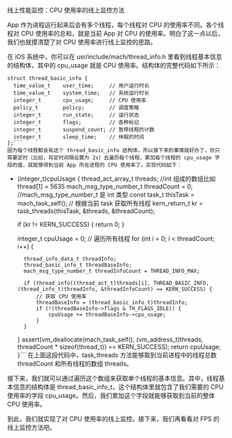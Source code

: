 线上性能监控：CPU 使用率的线上监控方法

App 作为进程运行起来后会有多个线程，每个线程对 CPU 的使用率不同。各个线程对 CPU 使用率的总和，就是当前 App 对 CPU 的使用率。明白了这一点以后，我们也就摸清楚了对 CPU 使用率进行线上监控的思路。

在 iOS 系统中，你可以在 usr/include/mach/thread_info.h 里看到线程基本信息的结构体，其中的 cpu_usage 就是 CPU 使用率。结构体的完整代码如下所示：

```
struct thread_basic_info {
  time_value_t    user_time;     // 用户运行时长
  time_value_t    system_time;   // 系统运行时长
  integer_t       cpu_usage;     // CPU 使用率
  policy_t        policy;        // 调度策略
  integer_t       run_state;     // 运行状态
  integer_t       flags;         // 各种标记
  integer_t       suspend_count; // 暂停线程的计数
  integer_t       sleep_time;    // 休眠的时间
};```
因为每个线程都会有这个 thread_basic_info 结构体，所以接下来的事情就好办了，你只需要定时（比如，将定时间隔设置为 2s）去遍历每个线程，累加每个线程的 cpu_usage 字段的值，就能够得到当前 App 所在进程的 CPU 使用率了。实现代码如下：

```

- (integer_t)cpuUsage {
thread_act_array_t threads; //int 组成的数组比如 thread[1] = 5635
mach_msg_type_number_t threadCount = 0; //mach_msg_type_number_t 是 int 类型
const task_t thisTask = mach_task_self();
// 根据当前 task 获取所有线程
kern_return_t kr = task_threads(thisTask, &threads, &threadCount);

    if (kr != KERN_SUCCESS) {
    return 0;
    }

    integer_t cpuUsage = 0;
    // 遍历所有线程
    for (int i = 0; i < threadCount; i++) {

    ```
      thread_info_data_t threadInfo;
      thread_basic_info_t threadBaseInfo;
      mach_msg_type_number_t threadInfoCount = THREAD_INFO_MAX;
      
      if (thread_info((thread_act_t)threads[i], THREAD_BASIC_INFO, (thread_info_t)threadInfo, &threadInfoCount) == KERN_SUCCESS) {
          // 获取 CPU 使用率
          threadBaseInfo = (thread_basic_info_t)threadInfo;
          if (!(threadBaseInfo->flags & TH_FLAGS_IDLE)) {
              cpuUsage += threadBaseInfo->cpu_usage;
          }
      }

    ```

    }
    assert(vm_deallocate(mach_task_self(), (vm_address_t)threads, threadCount * sizeof(thread_t)) == KERN_SUCCESS);
    return cpuUsage;
    }```
    在上面这段代码中，task_threads 方法能够取到当前进程中的线程总数 threadCount 和所有线程的数组 threads。

接下来，我们就可以通过遍历这个数组来获取单个线程的基本信息。其中，线程基本信息的结构体是 thread_basic_info_t，这个结构体里就包含了我们需要的 CPU 使用率的字段 cpu_usage。然后，我们累加这个字段就能够获取到当前的整体 CPU 使用率。

到此，我们就实现了对 CPU 使用率的线上监控。接下来，我们再看看对 FPS 的线上监控方法吧。